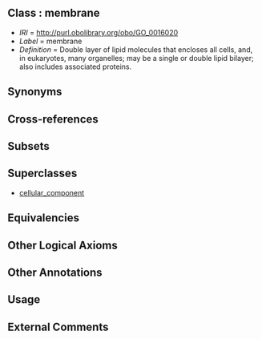 
## Class : membrane

 * *IRI* = http://purl.obolibrary.org/obo/GO_0016020
 * *Label* = membrane
 * *Definition* = Double layer of lipid molecules that encloses all cells, and, in eukaryotes, many organelles; may be a single or double lipid bilayer; also includes associated proteins.

## Synonyms


## Cross-references


## Subsets


## Superclasses

 * [cellular_component](../../GO/75/GO_0005575.md)

## Equivalencies


## Other Logical Axioms


## Other Annotations


## Usage


## External Comments

